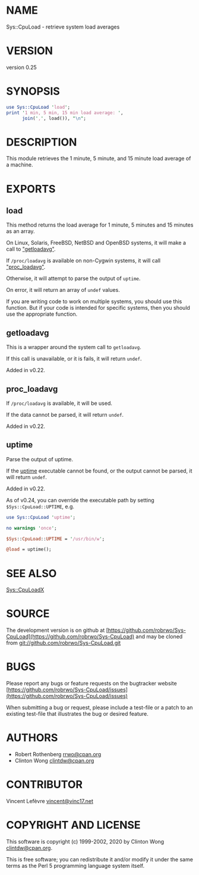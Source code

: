 # NAME

Sys::CpuLoad - retrieve system load averages

# VERSION

version 0.25

# SYNOPSIS

```perl
use Sys::CpuLoad 'load';
print '1 min, 5 min, 15 min load average: ',
      join(',', load()), "\n";
```

# DESCRIPTION

This module retrieves the 1 minute, 5 minute, and 15 minute load average
of a machine.

# EXPORTS

## load

This method returns the load average for 1 minute, 5 minutes and 15
minutes as an array.

On Linux, Solaris, FreeBSD, NetBSD and OpenBSD systems, it will make a
call to ["getloadavg"](#getloadavg).

If `/proc/loadavg` is available on non-Cygwin systems, it
will call ["proc\_loadavg"](#proc_loadavg).

Otherwise, it will attempt to parse the output of `uptime`.

On error, it will return an array of `undef` values.

If you are writing code to work on multiple systems, you should use
this function.  But if your code is intended for specific systems,
then you should use the appropriate function.

## getloadavg

This is a wrapper around the system call to `getloadavg`.

If this call is unavailable, or it is fails, it will return `undef`.

Added in v0.22.

## proc\_loadavg

If `/proc/loadavg` is available, it will be used.

If the data cannot be parsed, it will return `undef`.

Added in v0.22.

## uptime

Parse the output of uptime.

If the [uptime](https://metacpan.org/pod/uptime) executable cannot be found, or the output cannot be
parsed, it will return `undef`.

Added in v0.22.

As of v0.24, you can override the executable path by setting
`$Sys::CpuLoad::UPTIME`, e.g.

```perl
use Sys::CpuLoad 'uptime';

no warnings 'once';

$Sys::CpuLoad::UPTIME = '/usr/bin/w';

@load = uptime();
```

# SEE ALSO

[Sys::CpuLoadX](https://metacpan.org/pod/Sys::CpuLoadX)

# SOURCE

The development version is on github at [https://github.com/robrwo/Sys-CpuLoad](https://github.com/robrwo/Sys-CpuLoad)
and may be cloned from [git://github.com/robrwo/Sys-CpuLoad.git](git://github.com/robrwo/Sys-CpuLoad.git)

# BUGS

Please report any bugs or feature requests on the bugtracker website
[https://github.com/robrwo/Sys-CpuLoad/issues](https://github.com/robrwo/Sys-CpuLoad/issues)

When submitting a bug or request, please include a test-file or a
patch to an existing test-file that illustrates the bug or desired
feature.

# AUTHORS

- Robert Rothenberg <rrwo@cpan.org>
- Clinton Wong <clintdw@cpan.org>

# CONTRIBUTOR

Vincent Lefèvre <vincent@vinc17.net>

# COPYRIGHT AND LICENSE

This software is copyright (c) 1999-2002, 2020 by Clinton Wong <clintdw@cpan.org>.

This is free software; you can redistribute it and/or modify it under
the same terms as the Perl 5 programming language system itself.
